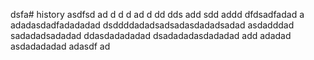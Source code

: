 dsfa# history
asdfsd
ad
d
d
d
ad
d
dd
dds
add
sdd
addd
dfdsadfadad
a
adadasdadfadadadad
dsddddadadsadsadasdadadsadad
asdadddad
sadadadsadadad
ddasdadadadad
dsadadadasdadadad
add
adadad
asdadadadad
adasdf
ad
